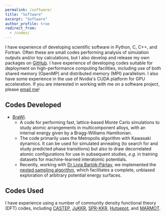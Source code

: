 ```yaml
---
permalink: /software/
title: "Software"
excerpt: "Software"
author_profile: true
redirect_from: 
  - /codes/
---
```


I have experience of developing scientific software in Python, C, C++, and Fortran. Often these are small codes performing analysis of simulation outputs and/or toy calculations, but I also develop and release my own packages on [GitHub](https://github.com/chriswoodgate). I have experience of developing codes suitable for deployment on high-performance computing facilities, including use of both shared memory (OpenMP) and distributed memory (MPI) parallelism. I also have some experience in the use of Nvidia's CUDA platform for GPU acceleration. If you are interested in working with me on a software project, please [email me](mailto:christopher.woodgate@physics.org)!

Codes Developed
-----
* [BraWl](https://github.com/ChrisWoodgate/BraWl).
  * A code for performing fast, lattice-based Monte Carlo simulations to study atomic arrangements in multicomponent alloys, with an internal energy given by a Bragg-Williams Hamiltonian.
  * The code primarily uses the Metropolis algorithm with Kawasaki dynamics. It can be used for simulated annealing (to search for and study predicted phase transitions) but also to draw decorrelated atomic configurations for use in subsequent studies, *e.g.* in training datasets for machine-learned interatomic potentials.
  * Recently, working with [Dr Livia Bartók-Pártay](https://warwick.ac.uk/fac/sci/chemistry/staff/liviabartokpartay/), we implemented the [nested sampling algorithm](https://en.wikipedia.org/wiki/Nested_sampling_algorithm), which facilitates a complete, unbiased exploration of arbitrary potential energy surfaces.

Codes Used
-----
I have experience using a number of community density functional theory (DFT) codes, including [CASTEP](http://www.castep.org), [JuKKR](https://jukkr.fz-juelich.de), [SPR-KKR](https://www.ebert.cup.uni-muenchen.de/old/), [Hutsepot](https://hutsepot.jku.at), and [MARMOT](https://warwick.ac.uk/marmotcode).
